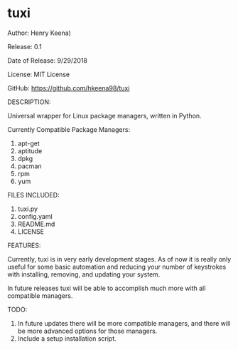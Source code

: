 # tuxi

Author: Henry Keena)

Release: 0.1

Date of Release: 9/29/2018

License: MIT License

GitHub: https://github.com/hkeena98/tuxi

DESCRIPTION:

Universal wrapper for Linux package managers, written in Python.

Currently Compatible Package Managers:

1. apt-get
2. aptitude
3. dpkg
4. pacman
5. rpm
6. yum

FILES INCLUDED:

1. tuxi.py
2. config.yaml
3. README.md
4. LICENSE

FEATURES:

Currently, tuxi is in very early development stages. As of now it is really only useful for some basic automation and reducing your number of keystrokes with installing, removing, and updating your system.

In future releases tuxi will be able to accomplish much more with all compatible managers.

TODO:

1. In future updates there will be more compatible managers, and there will be more advanced options for those managers.
2. Include a setup installation script.
